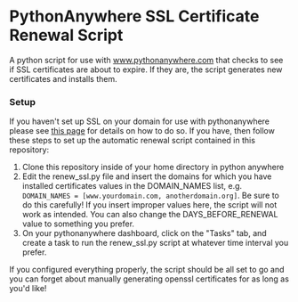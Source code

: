 # PythonAnywhere SSL Certificate Renewal Script
A python script for use with www.pythonanywhere.com that checks to see if SSL certificates are about to expire. If they are, the script generates new certificates and installs them.

### Setup
If you haven't set up SSL on your domain for use with pythonanywhere please see [this page](https://help.pythonanywhere.com/pages/LetsEncrypt/) for details on how to do so.
If you have, then follow these steps to set up the automatic renewal script contained in this repository:
1. Clone this repository inside of your home directory in python anywhere
2. Edit the renew_ssl.py file and insert the domains for which you have installed certificates values in the DOMAIN_NAMES list, e.g. `DOMAIN_NAMES = [www.yourdomain.com, anotherdomain.org]`. Be sure to do this carefully! If you insert improper values here, the script will not work as intended. You can also change the DAYS_BEFORE_RENEWAL value to something you prefer.
3. On your pythonanywhere dashboard, click on the "Tasks" tab, and create a task to run the renew_ssl.py script at whatever time interval you prefer.

If you configured everything properly, the script should be all set to go and you can forget about manually generating openssl certificates for as long as you'd like!

